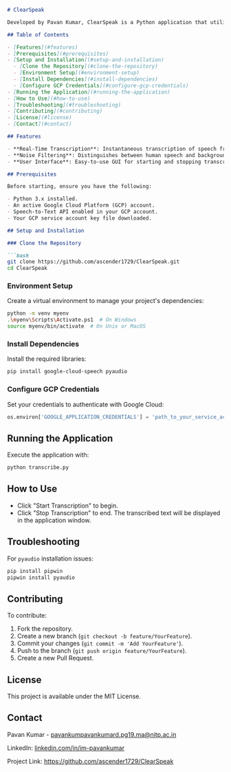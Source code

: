 
```markdown
# ClearSpeak

Developed by Pavan Kumar, ClearSpeak is a Python application that utilizes Google's Speech-to-Text API for real-time audio transcription. The application includes a user-friendly graphical interface built with Tkinter, designed to provide clear transcription of human speech while filtering out background noise.

## Table of Contents

- [Features](#features)
- [Prerequisites](#prerequisites)
- [Setup and Installation](#setup-and-installation)
  - [Clone the Repository](#clone-the-repository)
  - [Environment Setup](#environment-setup)
  - [Install Dependencies](#install-dependencies)
  - [Configure GCP Credentials](#configure-gcp-credentials)
- [Running the Application](#running-the-application)
- [How to Use](#how-to-use)
- [Troubleshooting](#troubleshooting)
- [Contributing](#contributing)
- [License](#license)
- [Contact](#contact)

## Features

- **Real-Time Transcription**: Instantaneous transcription of speech from the microphone.
- **Noise Filtering**: Distinguishes between human speech and background noise.
- **User Interface**: Easy-to-use GUI for starting and stopping transcription.

## Prerequisites

Before starting, ensure you have the following:

- Python 3.x installed.
- An active Google Cloud Platform (GCP) account.
- Speech-to-Text API enabled in your GCP account.
- Your GCP service account key file downloaded.

## Setup and Installation

### Clone the Repository

```bash
git clone https://github.com/ascender1729/ClearSpeak.git
cd ClearSpeak
```

### Environment Setup

Create a virtual environment to manage your project's dependencies:

```bash
python -m venv myenv
.\myenv\Scripts\Activate.ps1  # On Windows
source myenv/bin/activate  # On Unix or MacOS
```

### Install Dependencies

Install the required libraries:

```bash
pip install google-cloud-speech pyaudio
```

### Configure GCP Credentials

Set your credentials to authenticate with Google Cloud:

```python
os.environ['GOOGLE_APPLICATION_CREDENTIALS'] = 'path_to_your_service_account_key.json'
```

## Running the Application

Execute the application with:

```bash
python transcribe.py
```

## How to Use

- Click "Start Transcription" to begin.
- Click "Stop Transcription" to end. The transcribed text will be displayed in the application window.

## Troubleshooting

For `pyaudio` installation issues:

```bash
pip install pipwin
pipwin install pyaudio
```

## Contributing

To contribute:

1. Fork the repository.
2. Create a new branch (`git checkout -b feature/YourFeature`).
3. Commit your changes (`git commit -m 'Add YourFeature'`).
4. Push to the branch (`git push origin feature/YourFeature`).
5. Create a new Pull Request.

## License

This project is available under the MIT License.

## Contact

Pavan Kumar - pavankumpavankumard.pg19.ma@nitp.ac.in

LinkedIn: [linkedin.com/in/im-pavankumar](https://www.linkedin.com/in/im-pavankumar/)

Project Link: https://github.com/ascender1729/ClearSpeak

```